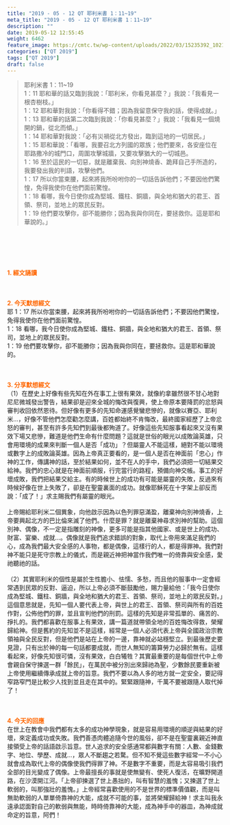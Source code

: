 ```yaml
---
title: "2019 - 05 - 12 QT 耶利米書 1：11~19"
meta_title: "2019 - 05 - 12 QT 耶利米書 1：11~19"
description: ""
date: 2019-05-12 12:55:45
weight: 6462
feature_image: https://cmtc.tw/wp-content/uploads/2022/03/15235392_10211799862337740_180693556567566654_o-1.webp
categories: ["QT 2019"]
tags: ["QT 2019"]
draft: false
---
```


<blockquote>耶利米書 1：11~19<br />
1：11 耶和華的話又臨到我說：「耶利米，你看見甚麼？」我說：「我看見一根杏樹枝。」<br />
1：12 耶和華對我說：「你看得不錯；因為我留意保守我的話，使得成就。」<br />
1：13 耶和華的話第二次臨到我說：「你看見甚麼？」我說：「我看見一個燒開的鍋，從北而傾。」<br />
1：14 耶和華對我說：「必有災禍從北方發出，臨到這地的一切居民。」<br />
1：15 耶和華說：「看哪，我要召北方列國的眾族；他們要來，各安座位在耶路撒冷的城門口，周圍攻擊城牆，又要攻擊猶大的一切城邑。<br />
1：16 至於這民的一切惡，就是離棄我、向別神燒香、跪拜自己手所造的，我要發出我的判語，攻擊他們。<br />
1：17 所以你當束腰，起來將我所吩咐你的一切話告訴他們；不要因他們驚惶，免得我使你在他們面前驚惶。<br />
1：18 看哪，我今日使你成為堅城、鐵柱、銅牆，與全地和猶大的君王、首領、祭司，並地上的眾民反對。<br />
1：19 他們要攻擊你，卻不能勝你；因為我與你同在，要拯救你。這是耶和華說的。」</blockquote><br />
&nbsp;<br />
<br />
&nbsp;<br />
<br />
<span style="color: #ff6600;"><strong>1. </strong><strong>經文誦讀</strong></span><br />
<br />
<span style="color: #ff6600;"><strong> </strong></span><br />
<br />
<span style="color: #ff6600;"><strong>2. 今天默想</strong><strong>經文<br />
</strong></span>耶 1：17 所以你當束腰，起來將我所吩咐你的一切話告訴他們；不要因他們驚惶，免得我使你在他們面前驚惶。<br />
1：18 看哪，我今日使你成為堅城、鐵柱、銅牆，與全地和猶大的君王、首領、祭司，並地上的眾民反對。<br />
1：19 他們要攻擊你，卻不能勝你；因為我與你同在，要拯救你。這是耶和華說的。<br />
<br />
&nbsp;<br />
<br />
<span style="color: #ff6600;"><strong>3. 分享默想經文<br />
</strong></span>（1）在歷史上好像有些先知在外在事工上很有果效，就像約拿雖然很不甘心地對尼尼微城發出警告，結果卻是迎來全城的悔改與復興，使上帝原本要降罰的忿怒與審判收回依然恩待。但好像有更多的先知命運感覺蠻悲慘的，就像以賽亞、耶利米…，好像不管他們怎麼勸怎麼講，百姓都始終不肯悔改，最終國家經歷了上帝忿怒的審判，甚至有許多先知們到最後都殉道了。好像這些先知服事看起來又沒有果效下場又悲慘，難道是他們生命有什麼問題？這就是世俗的眼光以成敗論英雄，只會用環境的成果來判斷一個人是否「成功」？但屬靈人不能這樣，絕對不能以環境或數字上的成敗論英雄。因為上帝真正要看的，是一個人是否在神面前「忠心」作神的工作，傳講神的話，至於結果如何，並不在人的手中，我們必須把一切結果交給神。我們的忠心就是在神面前順服，行完當行的路程，預備向神交帳。事工的好壞成敗，我們把結果交給主。有的時候世上的成功有可能是屬靈的失敗，反過來有時候好像在世上失敗了，卻是在聖靈裏面的成功。就像耶穌死在十字架上卻反而說：「成了！」求主賜我們有屬靈的眼光。<br />
<br />
上帝賜給耶利米二個異象，向他啟示因為以色列罪惡滿盈，離棄神向別神燒香，上帝要興起北方的巴比倫來滅了他們。什麼是罪？就是離棄神尋求別神的幫助。這個別神、偶像，不一定是指雕刻的神像，更多可能是指其他國家、或是世上的成功、財富、宴樂、成就…。偶像就是我們追求錯誤的對象，取代上帝用來滿足我們的心，成為我們最大安全感的人事物，都是偶像，這樣行的人，都是得罪神。我們對神不能只是死守宗教上的儀式，而是親近神把神當作我們唯一的倚靠與安全感，愛祂聽祂的話。<br />
<br />
（2）其實耶利米的個性是屬於生性膽小、怯懦、多愁，而且他的服事中一定會經常遇到民眾的反對、逼迫，所以上帝必須不斷鼓勵他，賜力量給他：「我今日使你成為堅城、鐵柱、銅牆，與全地和猶大的君王、首領、祭司，並地上的眾民反對。」這個意思就是，先知一個人要代表上帝，與世上的君王、首領、祭司與所有的百姓作對，公佈他們的罪，並且宣判他們的刑罰。這樣的先知是非常孤單的、痛苦的、掙扎的。我們都喜歡在服事上有果效，講一篇道就帶領全地的百姓悔改得救，榮耀歸給神。但是舊約的先知並不是這樣，經常是一個人必須代表上帝與全國政治宗教領袖與全民反對，但是他們是站在上帝的一邊，靠神就必站穩堅立。到最後歷史要見證，只有出於神的每一句話都要成就，而世人無知的籌算勞力必歸於無有。這樣看起來，好像先知很可憐，沒有果效，白白犧牲？其實最重要的是每個世代中上帝會親自保守揀選一群「餘民」，在萬民中被分別出來歸祂為聖，少數餘民要重新被上帝使用繼續傳承成就上帝的旨意。我們不要以為人多的地方就一定安全，要記得窄路窄門是比較少人找到並且走在其中的。緊緊跟隨神，千萬不要被跟隨人取代掉了！<br />
<br />
&nbsp;<br />
<br />
<span style="color: #ff6600;"><strong>4. 今天的回應<br />
</strong></span>在世上在教會中我們都有太多的成功神學現象，就是容易用環境的順逆與結果的好壞，來定義成功或失敗。我們善憑肉體追隨今世的風俗，卻不是在聖靈裏親近神直接領受上帝的話語啟示旨意。世人追求的安全感通常都與數字有關：人數、金錢數字、地位、學歷、成就…，眾人不斷趨之若騖。但不知不覺這些數字經常一不小心就會成為取代上帝的偶像使我們得罪了神。不是數字不重要，而是太容易吸引我們全部的目光變成了偶像。上帝最擅長的事就是使無變有、使死人復活，在曠野開道路，在沙漠開江河。「上帝卻揀選了世上愚拙的，叫有智慧的羞愧；又揀選了世上軟弱的，叫那強壯的羞愧。」上帝經常喜歡使用的不是世界的標準價值觀，而是叫無助軟弱的人單單倚靠神的大能，成就不可能的事，並將榮耀歸給神！求主叫我永遠承認面對自己的軟弱與無能，時時倚靠神的大能，成為神手中的器皿，為神成就命定的旨意，阿們！
        